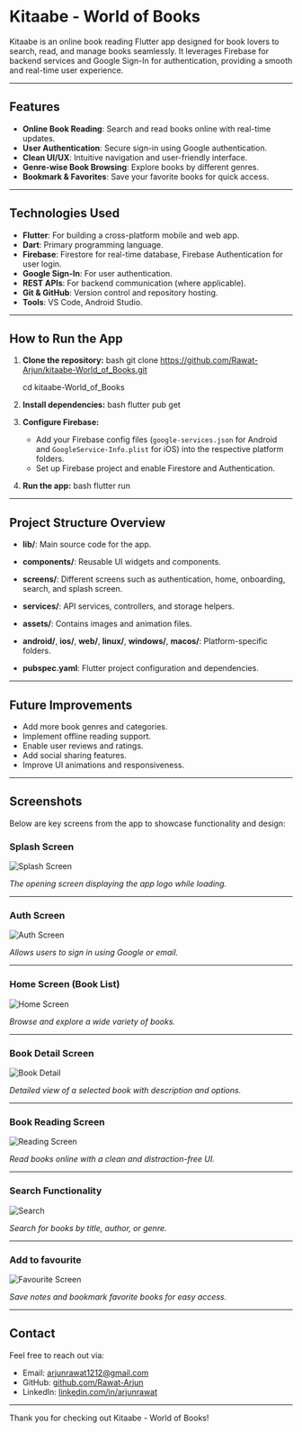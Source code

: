 # Kitaabe - World of Books

Kitaabe is an online book reading Flutter app designed for book lovers to search, read, and manage books seamlessly. It leverages Firebase for backend services and Google Sign-In for authentication, providing a smooth and real-time user experience.

---

## Features

- **Online Book Reading**: Search and read books online with real-time updates.
- **User Authentication**: Secure sign-in using Google authentication.
- **Clean UI/UX**: Intuitive navigation and user-friendly interface.
- **Genre-wise Book Browsing**: Explore books by different genres.
- **Bookmark & Favorites**: Save your favorite books for quick access.

---

## Technologies Used

- **Flutter**: For building a cross-platform mobile and web app.
- **Dart**: Primary programming language.
- **Firebase**: Firestore for real-time database, Firebase Authentication for user login.
- **Google Sign-In**: For user authentication.
- **REST APIs**: For backend communication (where applicable).
- **Git & GitHub**: Version control and repository hosting.
- **Tools**: VS Code, Android Studio.

---

## How to Run the App

1. **Clone the repository:**
   bash git clone https://github.com/Rawat-Arjun/kitaabe-World_of_Books.git

   cd kitaabe-World_of_Books

3. **Install dependencies:**
   bash
   flutter pub get

4. **Configure Firebase:**
   * Add your Firebase config files (`google-services.json` for Android and `GoogleService-Info.plist` for iOS) into the respective platform folders.
   * Set up Firebase project and enable Firestore and Authentication.

5. **Run the app:**
   bash
   flutter run

---

## Project Structure Overview

* **lib/**: Main source code for the app.

* **components/**: Reusable UI widgets and components.
* **screens/**: Different screens such as authentication, home, onboarding, search, and splash screen.
* **services/**: API services, controllers, and storage helpers.
* **assets/**: Contains images and animation files.
* **android/**, **ios/**, **web/**, **linux/**, **windows/**, **macos/**: Platform-specific folders.
* **pubspec.yaml**: Flutter project configuration and dependencies.

---

## Future Improvements

* Add more book genres and categories.
* Implement offline reading support.
* Enable user reviews and ratings.
* Add social sharing features.
* Improve UI animations and responsiveness.

---

## Screenshots

Below are key screens from the app to showcase functionality and design:

### Splash Screen

![Splash Screen](assets/screenshots/splash_screen.jpg)

*The opening screen displaying the app logo while loading.*

---

### Auth Screen

![Auth Screen](assets/screenshots/auth_screen.jpg)

*Allows users to sign in using Google or email.*

---

### Home Screen (Book List)

![Home Screen](assets/screenshots/home_screen.jpg)

*Browse and explore a wide variety of books.*

---

### Book Detail Screen

![Book Detail](assets/screenshots/book_detail_screen.jpg)

*Detailed view of a selected book with description and options.*

---

### Book Reading Screen

![Reading Screen](assets/screenshots/book_read_screen.jpg)

*Read books online with a clean and distraction-free UI.*

---

### Search Functionality

![Search](assets/screenshots/book_search_screen.jpg)

*Search for books by title, author, or genre.*

---

### Add to favourite

![Favourite Screen](assets/screenshots/favourite_screen.jpg)

*Save notes and bookmark favorite books for easy access.*

---


## Contact

Feel free to reach out via:

* Email: [arjunrawat1212@gmail.com](mailto:arjunrawat1212@gmail.com)
* GitHub: [github.com/Rawat-Arjun](https://github.com/Rawat-Arjun)
* LinkedIn: [linkedin.com/in/arjunrawat](https://linkedin.com/in/arjunrawat)

---

Thank you for checking out Kitaabe - World of Books! 
